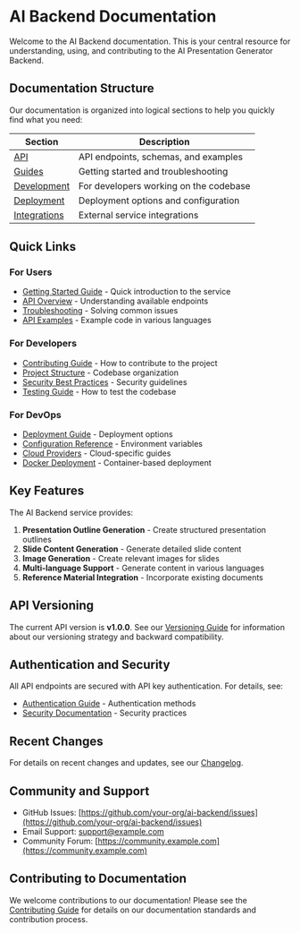 # AI Backend Documentation

Welcome to the AI Backend documentation. This is your central resource for understanding, using, and contributing to the AI Presentation Generator Backend.

## Documentation Structure

Our documentation is organized into logical sections to help you quickly find what you need:

| Section | Description |
|---------|-------------|
| [API](./api/) | API endpoints, schemas, and examples |
| [Guides](./guides/) | Getting started and troubleshooting |
| [Development](./development/) | For developers working on the codebase |
| [Deployment](./deployment/) | Deployment options and configuration |
| [Integrations](./integrations/) | External service integrations |

## Quick Links

### For Users

- [Getting Started Guide](./guides/getting-started.md) - Quick introduction to the service
- [API Overview](./api/overview.md) - Understanding available endpoints
- [Troubleshooting](./guides/troubleshooting.md) - Solving common issues
- [API Examples](./api/examples/) - Example code in various languages

### For Developers

- [Contributing Guide](./development/contributing.md) - How to contribute to the project
- [Project Structure](./development/README.md#project-structure) - Codebase organization
- [Security Best Practices](./api/security.md) - Security guidelines
- [Testing Guide](./development/testing.md) - How to test the codebase

### For DevOps

- [Deployment Guide](./deployment/README.md) - Deployment options
- [Configuration Reference](./deployment/configuration.md) - Environment variables
- [Cloud Providers](./deployment/cloud-providers/) - Cloud-specific guides
- [Docker Deployment](./deployment/index.md#docker-deployment) - Container-based deployment

## Key Features

The AI Backend service provides:

1. **Presentation Outline Generation** - Create structured presentation outlines
2. **Slide Content Generation** - Generate detailed slide content
3. **Image Generation** - Create relevant images for slides
4. **Multi-language Support** - Generate content in various languages
5. **Reference Material Integration** - Incorporate existing documents

## API Versioning

The current API version is **v1.0.0**. See our [Versioning Guide](./api/versioning.md) for information about our versioning strategy and backward compatibility.

## Authentication and Security

All API endpoints are secured with API key authentication. For details, see:

- [Authentication Guide](./api/authentication.md) - Authentication methods
- [Security Documentation](./api/security.md) - Security practices

## Recent Changes

For details on recent changes and updates, see our [Changelog](./CHANGELOG.md).

## Community and Support

- GitHub Issues: [https://github.com/your-org/ai-backend/issues](https://github.com/your-org/ai-backend/issues)
- Email Support: support@example.com
- Community Forum: [https://community.example.com](https://community.example.com)

## Contributing to Documentation

We welcome contributions to our documentation! Please see the [Contributing Guide](./development/contributing.md) for details on our documentation standards and contribution process. 